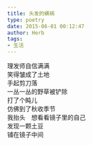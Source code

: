 ```yaml
---  
title: 头发的横祸  
type: poetry  
date: 2015-06-01 00:12:47  
author: Herb  
tags:
- 生活
---  
```

理发师自信满满  
笑得皱成了土地  
手起剪刀落  
一丛一丛的野草被铲除  
打了个盹儿  
仿佛到了秋收季节  
我抬头　想看看镜子里的自己  
发现一颗土豆  
铺在镜子中间